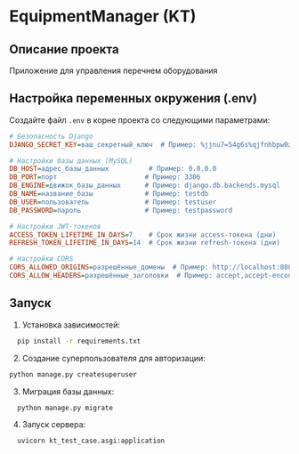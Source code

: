 # EquipmentManager (KT)


## Описание проекта
Приложение для управления перечнем оборудования

## Настройка переменных окружения (.env)

Создайте файл `.env` в корне проекта со следующими параметрами:

```ini
# Безопасность Django
DJANGO_SECRET_KEY=ваш_секретный_ключ  # Пример: %jjnu7=54g6s%qjfnhbpw0zeoei=$!her*y(p%!&84rs$4l85io

# Настройки базы данных (MySQL)
DB_HOST=адрес_базы_данных          # Пример: 0.0.0.0
DB_PORT=порт                      # Пример: 3306
DB_ENGINE=движок_базы_данных      # Пример: django.db.backends.mysql
DB_NAME=название_базы             # Пример: testdb
DB_USER=пользователь              # Пример: testuser
DB_PASSWORD=пароль                # Пример: testpassword

# Настройки JWT-токенов
ACCESS_TOKEN_LIFETIME_IN_DAYS=7    # Срок жизни access-токена (дни)
REFRESH_TOKEN_LIFETIME_IN_DAYS=14  # Срок жизни refresh-токена (дни)

# Настройки CORS
CORS_ALLOWED_ORIGINS=разрешённые_домены  # Пример: http://localhost:8080,http://127.0.0.1:8080
CORS_ALLOW_HEADERS=разрешённые_заголовки  # Пример: accept,accept-encoding,authorization,content-type
```

## Запуск

1. Установка зависимостей:
```bash
  pip install -r requirements.txt
```

2. Создание cуперпользователя для авторизации:
```bash
python manage.py createsuperuser
```

3. Миграция базы данных:
```bash
  python manage.py migrate
```

4. Запуск сервера:
```bash
  uvicorn kt_test_case.asgi:application
```

